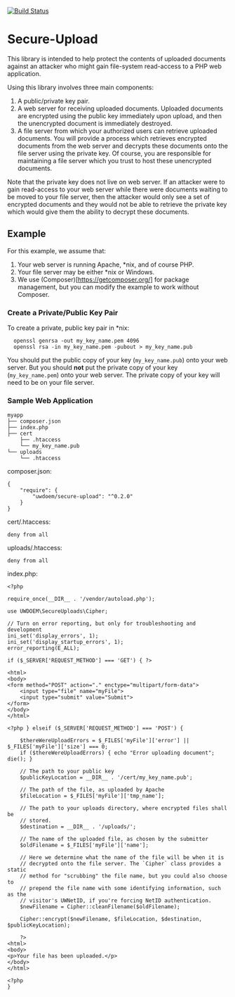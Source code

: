 [![Build Status](https://travis-ci.org/UWEnrollmentManagement/secure-upload.svg?branch=master)](https://travis-ci.org/UWEnrollmentManagement/secure-upload)

# Secure-Upload

This library is intended to help protect the contents of uploaded documents against an attacker who might gain file-system read-access to a PHP web application.

Using this library involves three main components:

1. A public/private key pair.
2. A web server for receiving uploaded documents. Uploaded documents are encrypted using the public key immediately upon upload, and then the unencrypted document is immediately destroyed.
3. A file server from which your authorized users can retrieve uploaded documents. You will provide a process which retrieves encrypted documents from the web server and decrypts these documents onto the file server using the private key. Of course, you are responsible for maintaining a file server which you trust to host these unencrypted documents.

Note that the private key does not live on web server. If an attacker were to gain read-access to your web server while there were documents waiting to be moved to your file server, then the attacker would only see a set of encrypted documents and they would not be able to retrieve the private key which would give them the ability to decrypt these documents.

## Example

For this example, we assume that:

1. Your web server is running Apache, \*nix, and of course PHP.
2. Your file server may be either \*nix or Windows.
3. We use (Composer)[https://getcomposer.org/] for package management, but you can modify the example to work without Composer.

### Create a Private/Public Key Pair

To create a private, public key pair in \*nix:

```
  openssl genrsa -out my_key_name.pem 4096
  openssl rsa -in my_key_name.pem -pubout > my_key_name.pub
```

You should put the public copy of your key (`my_key_name.pub`) onto your web server. But you should **not** put the private copy of your key (`my_key_name.pem`) onto your web server. The private copy of your key will need to be on your file server.

### Sample Web Application

```
myapp
├── composer.json
├── index.php
├── cert
    ├── .htaccess
    └── my_key_name.pub
└── uploads
    └── .htaccess
```

composer.json:
```
{
    "require": {
        "uwdoem/secure-upload": "^0.2.0"
    }
}
```

cert/.htaccess:
```
deny from all
```

uploads/.htaccess:
```
deny from all
```

index.php:
```
<?php

require_once(__DIR__ . '/vendor/autoload.php');

use UWDOEM\SecureUploads\Cipher;

// Turn on error reporting, but only for troubleshooting and development
ini_set('display_errors', 1);
ini_set('display_startup_errors', 1);
error_reporting(E_ALL);

if ($_SERVER['REQUEST_METHOD'] === 'GET') { ?>

<html>
<body>
<form method="POST" action="." enctype="multipart/form-data">
    <input type="file" name="myFile">
    <input type="submit" value="Submit">
</form>
</body>
</html>

<?php } elseif ($_SERVER['REQUEST_METHOD'] === 'POST') {

    $thereWereUploadErrors = $_FILES['myFile']['error'] || $_FILES['myFile']['size'] === 0;
    if ($thereWereUploadErrors) { echo "Error uploading document"; die(); }

    // The path to your public key
    $publicKeyLocation = __DIR__ . '/cert/my_key_name.pub';

    // The path of the file, as uploaded by Apache
    $fileLocation = $_FILES['myFile']['tmp_name'];

    // The path to your uploads directory, where encrypted files shall be
    // stored.
    $destination = __DIR__ . '/uploads/';

    // The name of the uploaded file, as chosen by the submitter
    $oldFilename = $_FILES['myFile']['name'];

    // Here we determine what the name of the file will be when it is
    // decrypted onto the file server. The `Cipher` class provides a static
    // method for "scrubbing" the file name, but you could also choose to
    // prepend the file name with some identifying information, such as the
    // visitor's UWNetID, if you're forcing NetID authentication.
    $newFilename = Cipher::cleanFilename($oldFilename);

    Cipher::encrypt($newFilename, $fileLocation, $destination, $publicKeyLocation);

    ?>
<html>
<body>
<p>Your file has been uploaded.</p>
</body>
</html>

<?php
}

```


